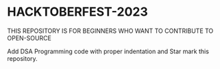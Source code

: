 # HACKTOBERFEST-2023

THIS REPOSITORY IS FOR BEGINNERS WHO WANT TO CONTRIBUTE TO OPEN-SOURCE

Add DSA Programming code with proper indentation and Star mark this repository.
